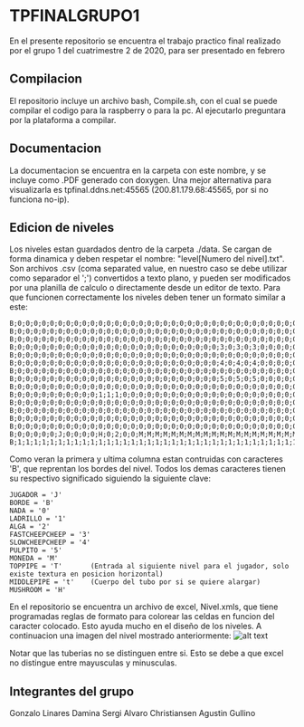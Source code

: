 # TPFINALGRUPO1
En el presente repositorio se encuentra el trabajo practico final realizado por el grupo 1 del cuatrimestre 2 de 2020, para ser presentado en febrero

## Compilacion
El repositorio incluye un archivo bash, Compile.sh, con el cual se puede compilar el codigo para la raspberry o para la pc. Al ejecutarlo preguntara por la plataforma a compilar.

## Documentacion 
La documentacion se encuentra en la carpeta con este nombre, y se incluye como .PDF generado con doxygen. Una mejor alternativa para visualizarla es tpfinal.ddns.net:45565 (200.81.179.68:45565, por si no funciona no-ip).

## Edicion de niveles
Los niveles estan guardados dentro de la carpeta ./data. Se cargan de forma dinamica y deben respetar el nombre: "level[Numero del nivel].txt". Son archivos .csv (coma separated value, en nuestro caso se debe utilizar como separador el ';') convertidos a texto plano, y pueden ser modificados por una planilla de calculo o directamente desde un editor de texto. Para que funcionen correctamente los niveles deben tener un formato similar a este:
```
B;0;0;0;0;0;0;0;0;0;0;0;0;0;0;0;0;0;0;0;0;0;0;0;0;0;0;0;0;0;0;0;0;0;0;0;0;0;0;0;0;0;0;0;0;0;0;0;0;0;0;0;0;0;0;0;0;0;0;0;0;0;0;0;0;0;1;B
B;0;0;0;0;0;0;0;0;0;0;0;0;0;0;0;0;0;0;0;0;0;0;0;0;0;0;0;0;0;0;0;0;0;0;0;0;0;0;0;0;0;0;0;0;0;0;0;0;0;0;0;0;0;0;0;0;0;0;0;0;0;0;0;0;0;1;B
B;0;0;0;0;0;0;0;0;0;0;0;0;0;0;0;0;0;0;0;0;0;0;0;0;0;0;0;0;0;0;0;0;0;0;0;0;0;0;0;0;0;0;0;0;0;0;0;0;0;0;0;0;0;0;0;0;0;0;0;0;0;0;0;0;0;1;B
B;0;0;0;0;0;0;0;0;0;0;0;0;0;0;0;0;0;0;0;0;0;0;0;0;0;3;0;3;0;3;0;0;0;0;0;0;0;0;0;0;0;0;0;0;0;0;0;0;0;0;0;0;0;0;0;0;0;0;0;0;0;0;0;0;0;1;B
B;0;0;0;0;0;0;0;0;0;0;0;0;0;0;0;0;0;0;0;0;0;0;0;0;0;0;0;0;0;0;0;0;0;0;0;0;0;0;0;0;0;0;0;0;0;0;0;0;0;0;0;0;0;0;0;0;0;0;0;0;0;0;0;0;0;1;B
B;0;0;0;0;0;0;0;0;0;0;0;0;0;0;0;0;0;0;0;0;0;0;0;0;0;4;0;4;0;4;0;0;0;0;0;0;0;0;0;0;0;0;0;0;0;0;0;0;0;0;0;0;0;0;0;0;0;0;0;0;0;0;0;0;0;1;B
B;0;0;0;0;0;0;0;0;0;0;0;0;0;0;0;0;0;0;0;0;0;0;0;0;0;0;0;0;0;0;0;0;0;0;0;0;0;0;0;0;0;0;0;0;0;0;0;0;0;0;0;0;0;0;0;0;0;0;0;0;0;0;0;0;0;1;B
B;0;0;0;0;0;0;0;0;0;0;0;0;0;0;0;0;0;0;0;0;0;0;0;0;0;5;0;5;0;5;0;0;0;0;0;0;0;0;0;0;0;0;0;0;0;0;0;0;0;0;0;0;0;0;0;0;0;0;0;0;0;0;0;0;0;1;B
B;0;0;0;0;0;0;0;0;0;0;0;0;0;0;0;0;0;0;0;0;0;0;0;0;0;0;0;0;0;0;0;0;0;0;0;0;0;0;0;0;0;0;0;0;0;0;0;0;0;0;0;0;0;0;0;0;0;0;0;0;0;0;0;0;0;1;B
B;0;0;0;0;0;0;0;0;0;0;1;1;1;0;0;0;0;0;0;0;0;0;0;0;0;0;0;0;0;0;0;0;0;0;0;0;0;0;0;0;0;0;0;0;0;0;0;0;0;0;0;0;0;0;0;0;0;0;0;0;0;0;0;0;0;1;B
B;0;0;0;0;0;0;0;0;0;0;0;0;0;0;0;0;0;0;0;0;0;0;0;0;0;0;0;0;0;0;0;0;0;0;0;0;0;0;0;0;0;0;0;0;0;0;0;0;0;0;0;0;0;0;0;0;0;0;0;0;0;0;0;0;0;1;B
B;0;0;0;0;0;0;0;0;0;0;0;0;0;0;0;0;0;0;0;0;0;0;0;0;0;0;0;0;0;0;0;0;0;0;0;0;0;0;0;0;0;0;0;0;0;0;0;0;0;0;0;0;0;0;0;0;0;0;0;0;0;0;0;0;0;1;B
B;0;0;0;0;0;0;0;0;0;0;0;0;0;0;0;0;0;0;0;0;0;0;0;0;0;0;0;0;0;0;0;0;0;0;0;0;0;0;0;0;0;0;0;0;0;0;0;0;0;0;0;0;0;0;0;0;0;0;0;0;0;0;0;0;0;1;B
B;0;0;0;0;0;0;0;0;0;0;0;0;0;0;0;0;0;0;0;0;0;0;0;0;0;0;0;0;0;0;0;0;0;0;0;0;0;0;0;0;0;0;0;0;0;0;0;0;0;0;0;0;0;0;0;0;0;0;0;0;0;0;0;0;0;1;B
B;0;0;0;0;0;J;0;0;0;0;H;0;2;0;0;M;M;M;M;M;M;M;M;M;M;M;M;M;M;M;M;M;M;M;M;M;M;M;M;M;M;M;M;M;M;M;M;0;0;0;0;0;0;0;0;0;0;0;0;0;0;0;T;t;t;1;B
B;1;1;1;1;1;1;1;1;1;1;1;1;1;1;1;1;1;1;1;1;1;1;1;1;1;1;1;1;1;1;1;1;1;1;1;1;1;1;1;1;1;1;1;1;1;1;1;1;1;1;1;1;1;1;1;1;1;1;1;1;1;1;1;1;1;1;B
```
Como veran la primera y ultima columna estan contruidas con caracteres 'B', que reprentan los bordes del nivel. Todos los demas caracteres tienen su respectivo significado siguiendo la siguiente clave:
```
JUGADOR = 'J'
BORDE = 'B'
NADA = '0'
LADRILLO = '1'
ALGA = '2'
FASTCHEEPCHEEP = '3'
SLOWCHEEPCHEEP = '4'
PULPITO = '5'
MONEDA = 'M'
TOPPIPE = 'T'       (Entrada al siguiente nivel para el jugador, solo existe textura en posicion horizontal)
MIDDLEPIPE = 't'    (Cuerpo del tubo por si se quiere alargar)
MUSHROOM = 'H'
```
En el repositorio se encuentra un archivo de excel, Nivel.xmls, que tiene programadas reglas de formato para colorear las celdas en funcion del caracter colocado. Esto ayuda mucho en el diseño de los niveles. A continuacion una imagen del nivel mostrado anteriormente:
![alt text](https://imgur.com/a/auYDCqw)

Notar que las tuberias no se distinguen entre si. Esto se debe a que excel no distingue entre mayusculas y minusculas.

## Integrantes del grupo
Gonzalo Linares
Damina Sergi
Alvaro Christiansen
Agustin Gullino
